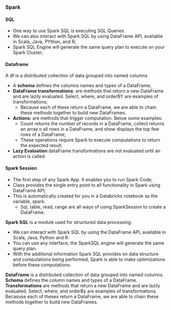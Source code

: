 ### Spark

#### SQL
- One way to use Spark SQL is executing SQL Queries
- We can also interact with Spark SQL by using DataFrame API, available in Scala, Java, PYthon, and R;
- Spark SQL Engine will generate the same query plan to execute on your Spark Cluster;
#### Dataframe
A df is a distributed collection of data grouped into named columns
- A __schema__ defines the columns names and types of a DataFrame;
- __DataFrame transformations__: are methods that return a new DataFrame and are lazily evaluated. Select, where, and orderBY are examples of transformations;
  - Because each of these return a DataFrame, we are able to chain these methods together to build new DataFrames.
- __Actions:__ are methods that trigger computation. Below some examples:
  - Count returns the number of records in a DataFrame, collect returns an array o all rows in a DataFrame, and show displays the top few rows of a DataFrame;
  - These operations require Spark to execute computations to return the expected result.
- __Lazy Evaluation__ dataFrame transformations are not evaluated until an action is called
#### Spark Session
- The first step of any Spark App. It enables you to run Spark Code;
- Class provides the single entry point to all functionality in Spark using DataFrame API;
- This is automatically created for you in a Databricks notebook as the variable, spark.
  - Sql, table, read, range are all ways of using SparkSession to create a DataFrame.

__Spark SQL__ is a module used for structured data processing. 
- We can interact with Spark SQL by using the DataFrame API, available in Scala, Java, Python and R.
- You can use any interface, the SparkSQL engine will generate the same query plan.
- With the additional information Spark SQL provides on data structure and computations being performed, Spark is able to make optimizations before these computations.

__DataFrame__ is a distributed collection of data grouped into named columns. 
__Schema__ defines the column names and types of a DataFrame.
__Transformations__ are methods that return a new DataFrame and are lazily evaluated. Select, where, and orderBy are examples of transformations. Becasuse each of theses return a DataFrame, we are able to chain these methods together to build new DataFrames.


